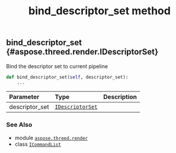﻿---
title: bind_descriptor_set method
second_title: Aspose.3D for Python via .NET API References
description: 
type: docs
weight: 20
url: /aspose.threed.render/icommandlist/bind_descriptor_set/
is_root: false
---

## bind_descriptor_set {#aspose.threed.render.IDescriptorSet}

Bind the descriptor set to current pipeline



```python
def bind_descriptor_set(self, descriptor_set):
    ...
```


| Parameter | Type | Description |
| :- | :- | :- |
| descriptor_set | [`IDescriptorSet`](/3d/python-net/aspose.threed.render/idescriptorset) |  |



### See Also
* module [`aspose.threed.render`](../../)
* class [`ICommandList`](/3d/python-net/aspose.threed.render/icommandlist)
